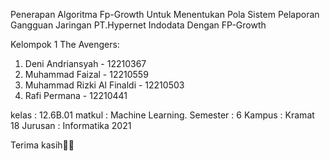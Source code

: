 Penerapan Algoritma Fp-Growth Untuk Menentukan Pola Sistem Pelaporan Gangguan Jaringan PT.Hypernet Indodata Dengan FP-Growth

Kelompok 1 The Avengers:
1. Deni Andriansyah - 12210367
2. Muhammad Faizal - 12210559
3. Muhammad Rizki Al Finaldi - 12210503
4. Rafi Permana - 12210441

kelas : 12.6B.01
matkul : Machine Learning.
Semester : 6
Kampus : Kramat 18
Jurusan : Informatika 2021

Terima kasih🙏🏻
